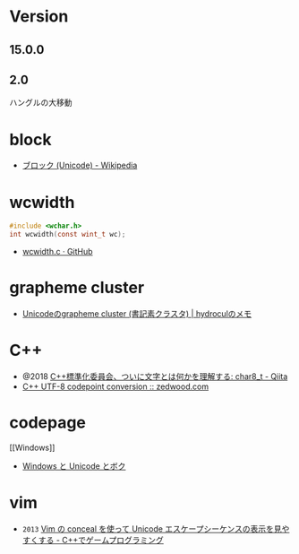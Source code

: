 # Version

## 15.0.0

## 2.0

ハングルの大移動

# block

- [ブロック (Unicode) - Wikipedia](<https://ja.wikipedia.org/wiki/%E3%83%96%E3%83%AD%E3%83%83%E3%82%AF_(Unicode)>)

# wcwidth

```c
#include <wchar.h>
int wcwidth(const wint_t wc);
```

- [wcwidth.c · GitHub](https://gist.github.com/parisk/71b4631bffbe078b77e7e2e2bd6a84c5)

# grapheme cluster

- [Unicodeのgrapheme cluster (書記素クラスタ) | hydroculのメモ](https://hydrocul.github.io/wiki/blog/2015/1025-unicode-grapheme-clusters.html)

# C++

- @2018 [C++標準化委員会、ついに文字とは何かを理解する: char8_t - Qiita](https://qiita.com/yumetodo/items/54e1a8230dbf513ea85b)
- [C++ UTF-8 codepoint conversion :: zedwood.com](http://www.zedwood.com/article/cpp-utf8-char-to-codepoint)

# codepage

[[Windows]]

- [Windows と Unicode とボク](https://zenn.dev/zetamatta/books/b820d588f4856bcf836c)

# vim

- `2013` [Vim の conceal を使って Unicode エスケープシーケンスの表示を見やすくする - C++でゲームプログラミング](https://osyo-manga.hatenadiary.org/entry/20130301/1362136210)
